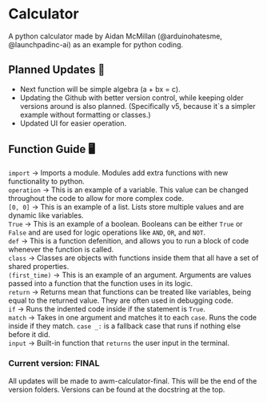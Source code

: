# Calculator

A python calculator made by Aidan McMillan (@arduinohatesme, @launchpadinc-ai) as an example for python coding.

## Planned Updates 🧠

- Next function will be simple algebra (a + bx = c).
- Updating the Github with better version control, while keeping older versions around is also planned. (Specifically v5, because it`s a simpler example without formatting or classes.)
- Updated UI for easier operation.

## Function Guide 🖥️

`import`       -> Imports a module. Modules add extra functions with new functionality to python. \
`operation`    -> This is an example of a variable. This value can be changed throughout the code to allow for more complex code. \
`[0, 0]`       -> This is an example of a list. Lists store multiple values and are dynamic like variables. \
`True`         -> This is an example of a boolean. Booleans can be either `True` or `False` and are used for logic operations like `AND`, `OR`, and `NOT`. \
`def`          -> This is a function defenition, and allows you to run a block of code whenever the function is called. \
`class`        -> Classes are objects with functions inside them that all have a set of shared properties. \
`(first_time)` -> This is an example of an argument. Arguments are values passed into a function that the function uses in its logic. \
`return`       -> Returns mean that functions can be treated like variables, being equal to the returned value. They are often used in debugging code. \
`if`           -> Runs the indented code inside if the statement is `True`. \
`match`        -> Takes in one argument and matches it to each `case`. Runs the code inside if they match. `case _:` is a fallback case that runs if nothing else before it did. \
`input`        -> Built-in function that `returns` the user input in the terminal.

### Current version: FINAL

All updates will be made to awm-calculator-final. This will be the end of the version folders. Versions can be found at the docstring at the top.
